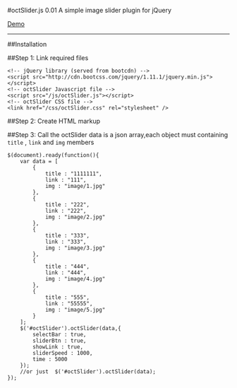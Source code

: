 #octSlider.js 0.01
A simple image slider plugin for jQuery 

[Demo](http://github.czli.me/octSlider/example/ "Demo")

-----------------

##Installation

##Step 1: Link required files

    <!-- jQuery library (served from bootcdn) -->
	<script src="http://cdn.bootcss.com/jquery/1.11.1/jquery.min.js"></script>
    <!-- octSlider Javascript file -->
    <script src="/js/octSlider.js"></script>
    <!-- octSlider CSS file -->
    <link href="/css/octSlider.css" rel="stylesheet" />

##Step 2: Create HTML markup
    <div id="octSlider"></div>

##Step 3: Call the octSlider
data is a json array,each object must containing  `title` , `link` and `img` members

    $(document).ready(function(){
        var data = [
			{
				title : "1111111",
				link : "111",
				img : "image/1.jpg"
			},
			{
				title : "222",
				link : "222",
				img : "image/2.jpg"
			},
			{
				title : "333",
				link : "333",
				img : "image/3.jpg"
			},
			{
				title : "444",
				link : "444",
				img : "image/4.jpg"
			},
			{
				title : "555",
				link : "55555",
				img : "image/5.jpg"
			}
		];
        $('#octSlider').octSlider(data,{
            selectBar : true,
			sliderBtn : true,
			showLink : true,
			sliderSpeed : 1000,
			time : 5000
        });
        //or just  $('#octSlider').octSlider(data);
    });
